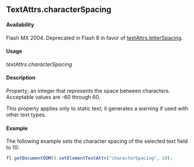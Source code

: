 ## TextAttrs.characterSpacing

#### Availability

Flash MX 2004. Deprecated in Flash 8 in favor of [textAttrs.letterSpacing](../TextAttrs_object/textAtt11.md).

#### Usage

*textAttrs.characterSpacing*

#### Description

Property; an integer that represents the space between characters. Acceptable values are -60 through 60. 

This property applies only to static text; it generates a warning if used with other text types.

#### Example

The following example sets the character spacing of the selected text field to 10:

```javascript
fl.getDocumentDOM().setElementTextAttr("characterSpacing", 10);

```